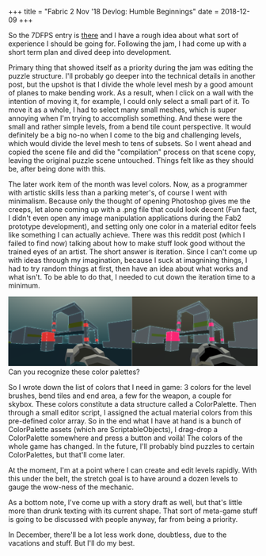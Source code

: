 +++
title = "Fabric 2 Nov '18 Devlog: Humble Beginnings"
date = 2018-12-09
+++

So the 7DFPS entry is [there](https://pingfromheaven.itch.io/fabric-2-prototype) and I have a rough idea about what sort of experience I should be going for. Following the jam, I had come up with a short term plan and dived deep into development.

Primary thing that showed itself as a priority during the jam was editing the puzzle structure. I'll probably go deeper into the technical details in another post, but the upshot is that I divide the whole level mesh by a good amount of planes to make bending work. As a result, when I click on a wall with the intention of moving it, for example, I could only select a small part of it. To move it as a whole, I had to select many small meshes, which is super annoying when I'm trying to accomplish something. And these were the small and rather simple levels, from a bend tile count perspective. It would definitely be a big no-no when I come to the big and challenging levels, which would divide the level mesh to tens of subsets. So I went ahead and copied the scene file and did the "compilation" process on that scene copy, leaving the original puzzle scene untouched. Things felt like as they should be, after being done with this.

The later work item of the month was level colors. Now, as a programmer with artistic skills less than a parking meter's, of course I went with minimalism. Because only the thought of opening Photoshop gives me the creeps, let alone coming up with a .png file that could look decent (Fun fact, I didn't even open any image manipulation applications during the Fab2 prototype development), and setting only one color in a material editor feels like something I can actually achieve. There was this reddit post (which I failed to find now) talking about how to make stuff look good without the trained eyes of an artist. The short answer is iteration. Since I can't come up with ideas through my imagination, because I suck at imagnining things, I had to try random things at first, then have an idea about what works and what isn't. To be able to do that, I needed to cut down the iteration time to a minimum.

![Can you recognize these color palettes?](solarized_vs_monokai-1024x285.png) Can you recognize these color palettes?

So I wrote down the list of colors that I need in game: 3 colors for the level brushes, bend tiles and end area, a few for the weapon, a couple for skybox. These colors constitute a data structure called a ColorPalette. Then through a small editor script, I assigned the actual material colors from this pre-defined color array. So in the end what I have at hand is a bunch of ColorPalette assets (which are ScriptableObjects), I drag-drop a ColorPalette somewhere and press a button and voilà! The colors of the whole game has changed. In the future, I'll probably bind puzzles to certain ColorPalettes, but that'll come later.

At the moment, I'm at a point where I can create and edit levels rapidly. With this under the belt, the stretch goal is to have around a dozen levels to gauge the wow-ness of the mechanic.

As a bottom note, I've come up with a story draft as well, but that's little more than drunk texting with its current shape. That sort of meta-game stuff is going to be discussed with people anyway, far from being a priority.

In December, there'll be a lot less work done, doubtless, due to the vacations and stuff. But I'll do my best.
